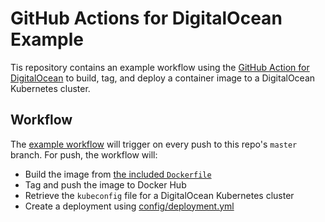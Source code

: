 # GitHub Actions for DigitalOcean Example

Tis repository contains an example workflow using the [GitHub Action for DigitalOcean](https://github.com/digitalocean/action) to build, tag, and deploy a container image to a DigitalOcean Kubernetes cluster.

## Workflow

The [example workflow](.github/main.workflow) will trigger on every push to this repo's `master` branch. For push, the workflow will:

* Build the image from [the included `Dockerfile`](Dockerfile)
* Tag and push the image to Docker Hub
* Retrieve the `kubeconfig` file for a DigitalOcean Kubernetes cluster
* Create a deployment using [config/deployment.yml](config/deployment.yml)
